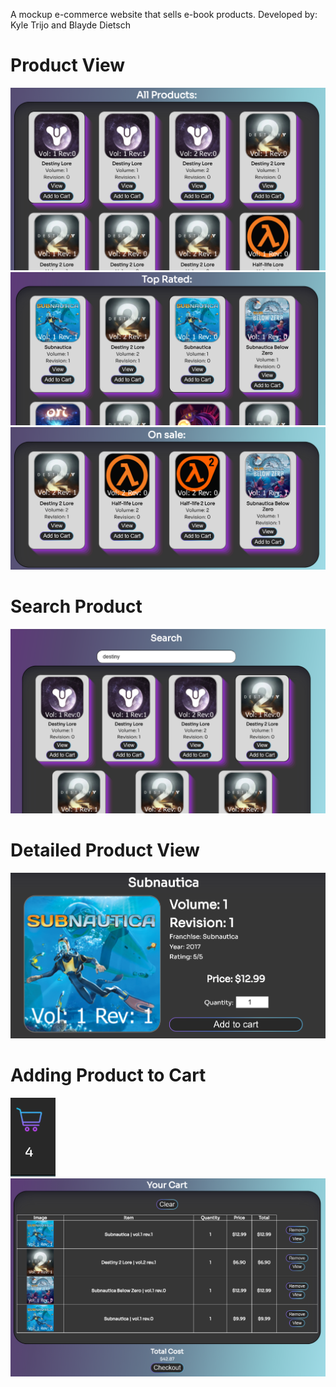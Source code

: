 A mockup e-commerce website that sells e-book products.
Developed by: Kyle Trijo and Blayde Dietsch

#  Product View
![alt text](https://github.com/kyle3jo/LoreJo/blob/main/img/help/allproducts.png)
![alt text](https://github.com/kyle3jo/LoreJo/blob/main/img/help/toprated.png)
![alt text](https://github.com/kyle3jo/LoreJo/blob/main/img/help/onsale.png)

#  Search Product
![alt text](https://github.com/kyle3jo/LoreJo/blob/main/img/help/search2.png)

# Detailed Product View
![alt text](https://github.com/kyle3jo/LoreJo/blob/main/img/help/cart2.png)

#  Adding Product to Cart
![alt text](https://github.com/kyle3jo/LoreJo/blob/main/img/help/cart3.png)
![alt text](https://github.com/kyle3jo/LoreJo/blob/main/img/help/cart4.png)
